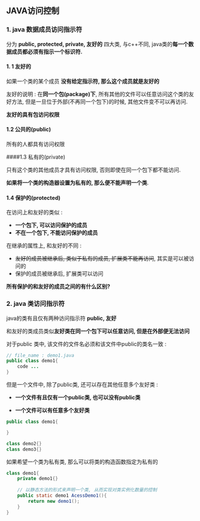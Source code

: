 ## JAVA访问控制

### 1. java 数据成员访问指示符

分为 **public, protected, private, 友好的** 四大类, 与c++不同, java类的**每一个数据成员都必须有指示一个标识符.**



#### 1. 1 友好的

如果一个类的某个成员 **没有给定指示符, 那么这个成员就是友好的**

友好的说明 : 在**同一个包(package)下**, 所有其他的文件可以任意访问这个类的友好方法, 但是一旦位于外部(不再同一个包下)的时候, 其他文件变不可以再访问.

**友好的具有包访问权限**



#### 1.2 公共的(public)

所有的人都具有访问权限



####1.3 私有的(private)

只有这个类的其他成员才具有访问权限, 否则即使在同一个包下都不能访问. 

**如果将一个类的构造器设置为私有的, 那么便不能声明一个类**.



#### 1.4 保护的(protected)

在访问上和友好的类似 :

* **一个包下, 可以访问保护的成员** 
* **不在一个包下, 不能访问保护的成员**

在继承的属性上, 和友好的不同 :

* ~~友好的成员被继承后, 类似于私有的成员, 扩展类不能再访问~~, 其实是可以被访问的
* 保护的成员被继承后, 扩展类可以访问

**所有保护的和友好的成员之间的有什么区别?**



### 2. java 类访问指示符

java的类有且仅有两种访问指示符 **public, 友好**

和友好的类成员类似**友好类在同一个包下可以任意访问, 但是在外部便无法访问**

对于public 类中, 该文件的文件名必须和该文件中public的类名一致 : 

~~~java
// file_name : demo1.java
public class demo1{
	code ...
}
~~~



但是一个文件中, 除了public类, 还可以存在其他任意多个友好类 :

* **一个文件有且仅有一个public类, 也可以没有public类**

* **一个文件可以有任意多个友好类**



~~~java
public class demo1{

}

class demo2{}
class demo3{}
~~~



如果希望一个类为私有类, 那么可以将类的构造函数指定为私有的 

~~~java
class demo1{
	private demo1{}
    
    // 以静态方法的形式来声明一个类, 从而实现对类实例化数量的控制
    public static demo1 AcessDemo1(){
        return new demo1();
    }
}
~~~

